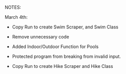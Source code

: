 NOTES:

March 4th:

- Copy Run to create Swim Scraper, and Swim Class
- Remove unnecessary code
- Added Indoor/Outdoor Function for Pools
- Protected program from breaking from invalid input.

- Copy Run to create Hike Scraper and Hike Class